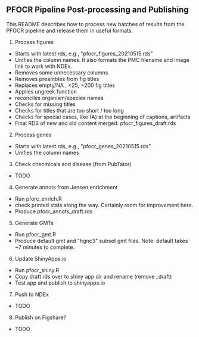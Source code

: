 ## PFOCR Pipeline Post-processing and Publishing

This README describes how to process new batches of results from the PFOCR pipeline and release them in useful formats.

1. Process figures 
  - Starts with latest rds, e.g., "pfocr_figures_20210515.rds"
  - Unifies the column names. It also formats the PMC filename and image link to work with NDEx.
  - Removes some unnecessary columns
  - Removes preambles from fig titles
  - Replaces empty/NA , <25, >200 fig titles
  - Applies ungreek function
  - reconciles organism/species names
  - Checks for missing titles
  - Checks for titles that are too short / too long
  - Checks for special cases, like (A) at the beginning of captions, artifacts
  - Final RDS of new and old content merged: pfocr_figures_draft.rds
  
2. Process genes
  - Starts with latest rds, e.g., "pfocr_genes_20210515.rds"
  - Unifies the column names
  
3. Check checmicals and disease (from PubTator)
  - TODO

4. Generate annots from Jensen enrichment
  - Run pforc_enrich.R
  - check printed stats along the way. Certainly room for improvement here.
  - Produce pfocr_annots_draft.rds
  
5. Generate GMTs
  - Run pfocr_gmt.R
  - Produce default gmt and "hgnc3" subset gmt files. Note: default takes ~7 minutes to complete.
  
6. Update ShinyApps.io
  - Run pfocr_shiny.R
  - Copy draft rds over to shiny app dir and rename (remove _draft)
  - Test app and publish to shinyapps.io

7. Push to NDEx
  - TODO

8. Publish on Figshare?
  - TODO